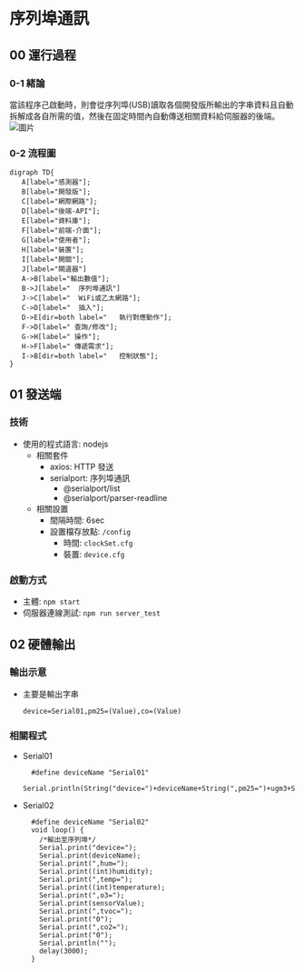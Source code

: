 序列埠通訊
===

## 00 運行過程
### 0-1 緒論
當該程序己啟動時，則會從序列埠(USB)讀取各個開發版所輸出的字串資料且自動拆解成各自所需的值，然後在固定時間內自動傳送相關資料給伺服器的後端。
![圖片](https://hackmd.io/_uploads/H1Kf4C446.png)
### 0-2 流程圖
```graphviz
digraph TD{
   A[label="感測器"];
   B[label="開發版"];
   C[label="網際網路"];
   D[label="後端-API"];
   E[label="資料庫"];
   F[label="前端-介面"];
   G[label="使用者"];
   H[label="裝置"];
   I[label="開關"];
   J[label="閘道器"]
   A->B[label="輸出數值"];
   B->J[label="  序列埠通訊"]
   J->C[label="  WiFi或乙太網路"];
   C->D[label="  插入"];
   D->E[dir=both label="   執行對應動作"];
   F->D[label=" 查詢/修改"];
   G->H[label=" 操作"];
   H->F[label=" 傳遞需求"];
   I->B[dir=both label="   控制狀態"];
}
```

## 01 發送端
### 技術
- 使用的程式語言: nodejs
  * 相關套件
    * axios: HTTP 發送
    * serialport: 序列埠通訊
        * @serialport/list
        * @serialport/parser-readline
  * 相關設置
    * 間隔時間: 6sec
    * 設置檔存放點: `/config`
      * 時間: `clockSet.cfg`
      * 裝置: `device.cfg`
### 啟動方式
- 主體: `npm start`
- 伺服器連線測試: `npm run server_test`

## 02 硬體輸出
### 輸出示意
- 主要是輸出字串
  ```
  device=Serial01,pm25=(Value),co=(Value)
  ```
### 相關程式
- Serial01
  ```c=
    #define deviceName "Serial01"
    Serial.println(String("device=")+deviceName+String(",pm25=")+ugm3+String(",co=")+COppm);
  ```
- Serial02
  ```c=
    #define deviceName "Serial02"
    void loop() {
      /*輸出至序列埠*/
      Serial.print("device=");
      Serial.print(deviceName);
      Serial.print(",hum=");
      Serial.print((int)humidity);
      Serial.print(",temp=");
      Serial.print((int)temperature);
      Serial.print(",o3=");
      Serial.print(sensorValue);
      Serial.print(",tvoc=");
      Serial.print("0");
      Serial.print(",co2=");
      Serial.print("0");
      Serial.println("");
      delay(3000);
    }
  ```
